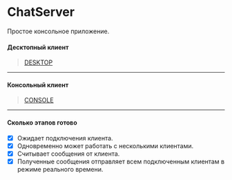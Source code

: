 # ChatServer
Простое консольное приложение.
#### Десктопный клиент
 > [DESKTOP](https://github.com/Zazikni/DesktopClient)
 ***
#### Консольный клиент
 > [CONSOLE](https://github.com/Zazikni/ConsoleClient)
 ***
#### Сколько этапов готово
- [x] Ожидает подключения клиента.
- [x] Одновременно может работать с несколькими клиентами.
- [x] Считывает сообщения от клиента.
- [x] Полученные сообщения отправляет всем подключенным клиентам в режиме реального времени.

